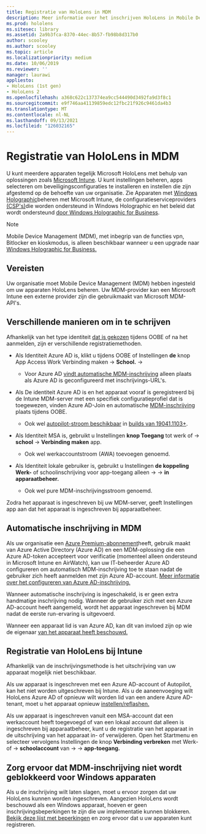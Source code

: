 ```yaml
---
title: Registratie van HoloLens in MDM
description: Meer informatie over het inschrijven HoloLens in Mobile Device Management (MDM) voor eenvoudiger beheer van meerdere apparaten.
ms.prod: hololens
ms.sitesec: library
ms.assetid: 2a9b3fca-8370-44ec-8b57-fb98b8d317b0
author: scooley
ms.author: scooley
ms.topic: article
ms.localizationpriority: medium
ms.date: 10/06/2019
ms.reviewer: ''
manager: laurawi
appliesto:
- HoloLens (1st gen)
- HoloLens 2
ms.openlocfilehash: a368c622c137374ea9cc544490d3492fa9d3f8c1
ms.sourcegitcommit: e9f746aa41139859edc12fbc21f926c9461da4b3
ms.translationtype: MT
ms.contentlocale: nl-NL
ms.lasthandoff: 09/13/2021
ms.locfileid: "126032165"
---
```

# <a name="enroll-hololens-in-mdm"></a>Registratie van HoloLens in MDM

U kunt meerdere apparaten tegelijk Microsoft HoloLens met behulp van oplossingen zoals [Microsoft Intune](/intune/windows-holographic-for-business). U kunt instellingen beheren, apps selecteren om beveiligingsconfiguraties te installeren en instellen die zijn afgestemd op de behoefte van uw organisatie. Zie Apparaten met [Windows Holographic](/intune/windows-holographic-for-business)beheren met Microsoft Intune, de configuratieserviceproviders [(CSP's)](https://msdn.microsoft.com/windows/hardware/commercialize/customize/mdm/configuration-service-provider-reference#hololens)die worden ondersteund in Windows Holographic en het beleid dat wordt ondersteund [door Windows Holographic for Business](https://msdn.microsoft.com/windows/hardware/commercialize/customize/mdm/policy-configuration-service-provider#hololenspolicies).

> [!NOTE]
> Mobile Device Management (MDM), met inbegrip van de functies vpn, Bitlocker en kioskmodus, is alleen beschikbaar wanneer u een upgrade naar [Windows Holographic for Business.](hololens1-upgrade-enterprise.md)

## <a name="requirements"></a>Vereisten

 Uw organisatie moet Mobile Device Management (MDM) hebben ingesteld om uw apparaten HoloLens beheren. Uw MDM-provider kan een Microsoft Intune een externe provider zijn die gebruikmaakt van Microsoft MDM-API's.

## <a name="different-ways-to-enroll"></a>Verschillende manieren om in te schrijven

Afhankelijk van het type identiteit [dat is gekozen](hololens-identity.md) tijdens OOBE of na het aanmelden, zijn er verschillende registratiemethoden.

- Als Identiteit Azure AD is, klikt u tijdens OOBE of Instellingen **de** knop App Access Work Verbinding maken  ->  **School.**  ->  
    - Voor Azure AD [vindt automatische MDM-inschrijving](hololens-enroll-mdm.md#auto-enrollment-in-mdm) alleen plaats als Azure AD is geconfigureerd met inschrijvings-URL's.

- Als De identiteit Azure AD is en het apparaat vooraf is geregistreerd bij de Intune MDM-server met een specifiek configuratieprofiel dat is toegewezen, vinden Azure AD-Join en automatische [MDM-inschrijving](hololens-enroll-mdm.md#auto-enrollment-in-mdm) plaats tijdens OOBE.
    - Ook wel [autopilot-stroom beschikbaar](hololens2-autopilot.md) in [builds van 19041.1103+](hololens-release-notes.md#windows-holographic-version-2004).


- Als Identiteit MSA is, gebruikt u Instellingen **knop Toegang** tot werk of  ->  **school**  ->  **Verbinding maken** app.
    - Ook wel werkaccountstroom (AWA) toevoegen genoemd.
- Als Identiteit lokale gebruiker is, gebruikt u Instellingen **de koppeling Werk-** of schoolinschrijving voor app-toegang alleen  ->    ->  **in apparaatbeheer.**
    - Ook wel pure MDM-inschrijvingsstroom genoemd.

Zodra het apparaat is ingeschreven bij uw MDM-server, geeft Instellingen app aan dat het apparaat is ingeschreven bij apparaatbeheer.

## <a name="auto-enrollment-in-mdm"></a>Automatische inschrijving in MDM

Als uw organisatie een [Azure Premium-abonnement](https://azure.microsoft.com/overview/)heeft, gebruik maakt van Azure Active Directory (Azure AD) en een MDM-oplossing die een Azure AD-token accepteert voor verificatie (momenteel alleen ondersteund in Microsoft Intune en AirWatch), kan uw IT-beheerder Azure AD configureren om automatisch MDM-inschrijving toe te staan nadat de gebruiker zich heeft aanmelden met zijn Azure AD-account. [Meer informatie over het configureren van Azure AD-inschrijving.](/mem/intune/enrollment/windows-enroll#enable-windows-10-automatic-enrollment)

Wanneer automatische inschrijving is ingeschakeld, is er geen extra handmatige inschrijving nodig. Wanneer de gebruiker zich met een Azure AD-account heeft aangemeld, wordt het apparaat ingeschreven bij MDM nadat de eerste run-ervaring is uitgevoerd.

Wanneer een apparaat lid is van Azure AD, kan dit van invloed zijn op wie de eigenaar [van het apparaat heeft beschouwd.](security-adminless-os.md#device-owner)

## <a name="unenroll-hololens-from-intune"></a>Registratie van HoloLens bij Intune

Afhankelijk van de inschrijvingsmethode is het uitschrijving van uw apparaat mogelijk niet beschikbaar.

Als uw apparaat is ingeschreven met een Azure AD-account of Autopilot, kan het niet worden uitgeschreven bij Intune. Als u de aaneenvoeging wilt HoloLens Azure AD of opnieuw wilt worden lid van een andere Azure AD-tenant, moet u het apparaat opnieuw [instellen/reflashen.](hololens-recovery.md#reset-the-device)

Als uw apparaat is ingeschreven vanuit een MSA-account dat een werkaccount heeft toegevoegd of van een lokaal account dat alleen is ingeschreven bij apparaatbeheer, kunt u de registratie van het apparaat in de uitschrijving van het apparaat in- of verwijderen. Open het Startmenu en selecteer vervolgens Instellingen de knop **Verbinding verbreken** met Werk- of  ->  **schoolaccount** van  ->    ->  **app-toegang.**

## <a name="ensure-that-mdm-enrollment-isnt-blocked-for-windows-devices"></a>Zorg ervoor dat MDM-inschrijving niet wordt geblokkeerd voor Windows apparaten

Als u de inschrijving wilt laten slagen, moet u ervoor zorgen dat uw HoloLens kunnen worden ingeschreven. Aangezien HoloLens wordt beschouwd als een Windows apparaat, hoeven er geen inschrijvingsbeperkingen te zijn die uw implementatie kunnen blokkeren. [Bekijk deze lijst met beperkingen](/mem/intune/enrollment/enrollment-restrictions-set) en zorg ervoor dat u uw apparaten kunt registreren.
